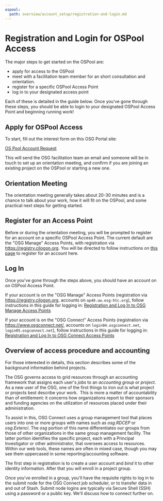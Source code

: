 ```yaml
---
ospool:
  path: overview/account_setup/registration-and-login.md
---
```


Registration and Login for OSPool Access
====================================


The major steps to get started on the OSPool are: 

* apply for access to the OSPool
* meet with a facilitation team member for an short consultation and orientation. 
* register for a specific OSPool Access Point
* log in to your designated access point

Each of these is detailed in the guide below. 
Once you've gone through these steps, you should be able to login to 
your designated OSPool Access Point and beginning running work! 

## Apply for OSPool Access

To start, fill out the interest form on this OSG Portal site: 

[OS Pool Account Request](https://portal.osg-htc.org/application)

This will send the OSG facilitation team an email and someone will be in 
touch to set up an orientation meeting, and confirm if you are joining 
an existing project on the OSPool or starting a new one. 

## Orientation Meeting

The orientation meeting generally takes about 20-30 minutes and is a chance to 
talk about your work, how it will 
fit on the OSPool, and some practical next steps for getting started. 

## Register for an Access Point

Before or during the orientation meeting, you will be prompted to register 
for an account on a specific OSPool Access Point. The current default are the 
"OSG Manage" Access Points, with registration via https://registry.cilogon.org. 
You will be directed to follow instructions on [this page](../ap7-access) to register 
for an account here. 

## Log In

Once you've gone through the steps above, you should have an account on 
on OSPool Access Point. 

If your account is on the "OSG Manage" Access Points (registration via 
https://registry.cilogon.org, accounts on `ap40.uw.osg-htc.org`), follow instructions 
in this guide for logging in: [Registration and Log In to OSG Manage Access Points](../ap7-access.md)

If your account is on the "OSG Connect" Access Points (registration via 
https://www.osgconnect.net/, accounts on `login04.osgconnect.net`, `login05.osgconnect.net`), 
follow instructions 
in this guide for logging in: [Registration and Log In to OSG Connect Access Points](../connect-access.md)

## Overview of access procedure and accounting

For those interested in details, this section describes some of the background 
information behind projects. 

The OSG governs access to grid resources through an accounting
framework that assigns each user's *jobs* to an *accounting group* or *project*.
As a new user of the OSG, one of the first things to iron out is what
project or projects best describe your work.  This is more a matter of
accountability than of entitlement: it concerns how organizations report to
their sponsors and funding agencies on the utilization of resources placed under
their administration.

To assist in this, OSG Connect uses a group management tool that places users
into one or more groups with names such as *osg.RDCEP* or *osg.Extenci*. 
The *osg* portion of this name differentiates our groups from those of 
other organizations in the same group management facility. The latter portion 
identifies the specific project, each with a Principal Investigator or other 
administrator, that oversees access to resources. Within our web tools, these 
names are often in mixed case, though you may see them uppercased in some 
reporting/accounting software.

The first step in registration is to create a user account and *bind* it to
other identity information. After that you will enroll in a project group.

Once you've enrolled in a group, you'll have the requisite rights to log in to
the submit node for the OSG Connect job scheduler, or to transfer data in and
out of Stash. Submit node logins are typically via Secure Shell (SSH) using a
password or a public key. We'll discuss how to connect further on.

[ssh-key]: ../../../overview/account_setup/generate-add-sshkey/
